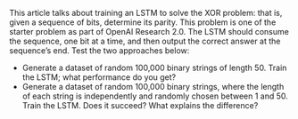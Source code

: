 This article talks about training an LSTM to solve the XOR problem: that is, given a sequence of bits, 
determine its parity. This problem is one of the starter problem as part of OpenAI Research 2.0. The LSTM should consume the sequence, one bit at a time, and then output the 
correct answer at the sequence’s end. Test the two approaches below:
* Generate a dataset of random 100,000 binary strings of length 50. Train the LSTM; what performance do you get?
* Generate a dataset of random 100,000 binary strings, where the length of each string is independently and randomly chosen between 1 and 50. Train the LSTM. 
Does it succeed? What explains the difference?
